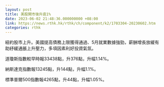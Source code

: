 ```yaml
---
layout: post
title: 美股開市後升逾1%
date: 2023-06-02 21:48:36.000000000 +08:00
link: https://news.rthk.hk/rthk/ch/component/k2/1703304-20230602.htm
categories: rthk
---
```


紐約股市上升。美國提高債務上限獲得通過、5月就業數據強勁，薪酬增長放緩有助紓緩通脹上升壓力，多項因素利好投資氣氛。

道瓊斯指數較早時報33438點，升376點，升幅1.14%。

納斯達克指數報13245點，升144點，升幅1.1%。

標準普爾500指數報4265點，升44點，升幅1.05%。
